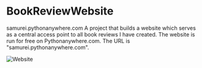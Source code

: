# BookReviewWebsite
samurei.pythonanywhere.com
A project that builds a website which serves as a central access point to all book reviews I have created.
The website is run for free on Pythonanywhere.com.
The URL is "samurei.pythonanywhere.com". 

![Website](https://user-images.githubusercontent.com/63969438/223215219-8257f99e-1233-4d0f-a276-feaaa6a7cf51.PNG)


